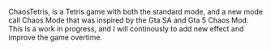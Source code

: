 ChaosTetris, is a Tetris game with both the standard mode, and a new mode call Chaos Mode that was inspired by the Gta SA and Gta 5 Chaos Mod.
This is a work in progress, and I will continously to add new effect and improve the game overtime.

